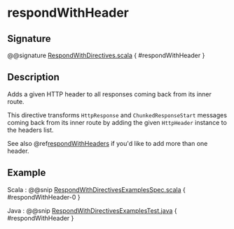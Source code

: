 # respondWithHeader

## Signature

@@signature [RespondWithDirectives.scala]($akka-http$/akka-http/src/main/scala/akka/http/scaladsl/server/directives/RespondWithDirectives.scala) { #respondWithHeader }

## Description

Adds a given HTTP header to all responses coming back from its inner route.

This directive transforms `HttpResponse` and `ChunkedResponseStart` messages coming back from its inner route by
adding the given `HttpHeader` instance to the headers list.

See also @ref[respondWithHeaders](respondWithHeaders.md) if you'd like to add more than one header.

## Example

Scala
:  @@snip [RespondWithDirectivesExamplesSpec.scala]($test$/scala/docs/http/scaladsl/server/directives/RespondWithDirectivesExamplesSpec.scala) { #respondWithHeader-0 }

Java
:  @@snip [RespondWithDirectivesExamplesTest.java]($test$/java/docs/http/javadsl/server/directives/RespondWithDirectivesExamplesTest.java) { #respondWithHeader }

